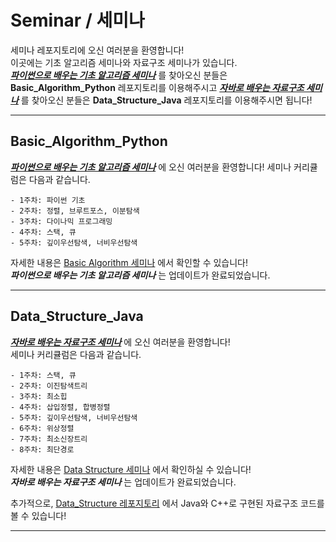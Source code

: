 # Seminar / 세미나
세미나 레포지토리에 오신 여러분을 환영합니다!  
이곳에는 기초 알고리즘 세미나와 자료구조 세미나가 있습니다.  
<ins>***파이썬으로 배우는 기초 알고리즘 세미나***</ins> 를 찾아오신 분들은 **Basic_Algorithm_Python** 레포지토리를 이용해주시고
<ins>***자바로 배우는 자료구조 세미나***</ins> 를 찾아오신 분들은 **Data_Structure_Java** 레포지토리를 이용해주시면 됩니다!  

* * *

## Basic_Algorithm_Python
<ins>***파이썬으로 배우는 기초 알고리즘 세미나***</ins> 에 오신 여러분을 환영합니다! 
세미나 커리큘럼은 다음과 같습니다.  

    - 1주차: 파이썬 기초  
    - 2주차: 정렬, 브루트포스, 이분탐색  
    - 3주차: 다이나믹 프로그래밍  
    - 4주차: 스택, 큐  
    - 5주차: 깊이우선탐색, 너비우선탐색  

자세한 내용은 [Basic Algorithm 세미나](https://github.com/7dudtj/Seminar/tree/main/Basic_Algorithm_Python) 에서 확인할 수 있습니다!  
***파이썬으로 배우는 기초 알고리즘 세미나*** 는 업데이트가 완료되었습니다.  

* * *

## Data_Structure_Java
<ins>***자바로 배우는 자료구조 세미나***</ins> 에 오신 여러분을 환영합니다!  
세미나 커리큘럼은 다음과 같습니다.  

    - 1주차: 스택, 큐  
    - 2주차: 이진탐색트리  
    - 3주차: 최소힙  
    - 4주차: 삽입정렬, 합병정렬   
    - 5주차: 깊이우선탐색, 너비우선탐색   
    - 6주차: 위상정렬   
    - 7주차: 최소신장트리  
    - 8주차: 최단경로  

자세한 내용은 [Data Structure 세미나](https://github.com/7dudtj/Seminar/tree/main/Data_Structure_Java) 에서 확인하실 수 있습니다!  
***자바로 배우는 자료구조 세미나*** 는 업데이트가 완료되었습니다. 

추가적으로, [Data_Structure 레포지토리](https://github.com/7dudtj/Data_Structure) 에서 Java와 C++로 구현된 자료구조 코드를 볼 수 있습니다! 

* * *
